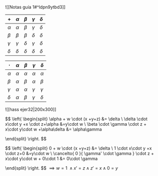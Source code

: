 ![[Notas guía 1#^ldpn9ytbd3]]

| $+$        | $\alpha$ | $\beta$  | $\gamma$ | $\delta$ |
| -------- | -------- | -------- | -------- | -------- |
| $\alpha$ | $\alpha$ | $\beta$  | $\gamma$ | $\delta$ |
| $\beta$  | $\beta$  | $\beta$  | $\delta$ | $\delta$ |
| $\gamma$ | $\gamma$ | $\delta$ | $\gamma$ | $\delta$ |
| $\delta$ | $\delta$ | $\delta$ | $\delta$ | $\delta$ | 

| $\cdot$  | $\alpha$ | $\beta$  | $\gamma$ | $\delta$ |
| -------- | -------- | -------- | -------- | -------- |
| $\alpha$ | $\alpha$ | $\alpha$ | $\alpha$ | $\alpha$ |
| $\beta$  | $\alpha$ | $\beta$  | $\alpha$ | $\beta$  |
| $\gamma$ | $\alpha$ | $\alpha$ | $\gamma$ | $\gamma$ |
| $\delta$ | $\alpha$ | $\beta$  | $\gamma$ | $\delta$ | 



![[hass ejer32|200x300]]


$$
\left\{
\begin{split}
\alpha + w \cdot (x +y+z) &= \delta \\
\delta \cdot x\cdot y +x \cdot z+\alpha &=y\cdot w \\
\beta \cdot \gamma \cdot z + x\cdot y\cdot w +\alpha\delta &= \alpha\gamma

\end{split}
\right.
$$


$$
\left\{
\begin{split}
0 + w \cdot (x +y+z) &= \delta \\
1 \cdot x\cdot y +x \cdot z+0 &=y\cdot w \\
\cancelto{ 0 }{ \gamma' \cdot \gamma } \cdot z + x\cdot y\cdot w + 0\cdot 1 &= 0\cdot \gamma

\end{split}
\right.
$$
$\implies w=1 \ \wedge x'=z \wedge z' =x\wedge0=y$


